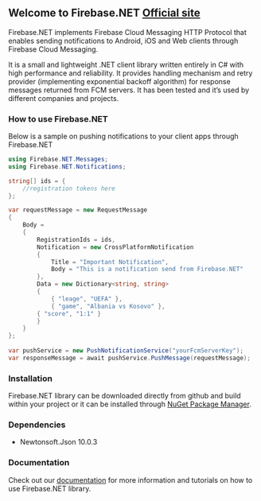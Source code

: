 ## Welcome to Firebase.NET  [Official site](https://urimkurtishi.github.io/Firebase.NET/)

Firebase.NET implements Firebase Cloud Messaging HTTP Protocol that enables sending notifications to Android, iOS and Web clients through Firebase Cloud Messaging.

It is a small and lightweight .NET client library written entirely in C# with high performance and reliability. It provides handling mechanism and retry provider (implementing exponential backoff algorithm) for response messages returned from FCM servers. It has been tested and it’s used by different companies and projects.

### How to use Firebase.NET

Below is a sample on pushing notifications to your client apps through Firebase.NET

```csharp
using Firebase.NET.Messages;
using Firebase.NET.Notifications;

string[] ids = {
    //registration tokens here
};

var requestMessage = new RequestMessage
{
    Body =
    {
        RegistrationIds = ids,
        Notification = new CrossPlatformNotification
        {
            Title = "Important Notification",
            Body = "This is a notification send from Firebase.NET"
        },
        Data = new Dictionary<string, string>
        {
            { "leage", "UEFA" },
            { "game", "Albania vs Kosovo" },
	    { "score", "1:1" }
        }
    }
};
       
var pushService = new PushNotificationService("yourFcmServerKey");
var responseMessage = await pushService.PushMessage(requestMessage);

```

### Installation

Firebase.NET library can be downloaded directly from github and build within your project or it can be installed through [NuGet Package Manager](https://www.nuget.org/packages/Pantheon.Firebase.NET/1.1.0).


### Dependencies
* Newtonsoft.Json 10.0.3

### Documentation

Check out our [documentation](https://urimkurtishi.github.io/Firebase.NET/#firebasenet-library) for more information and tutorials on how to use Firebase.NET library.

